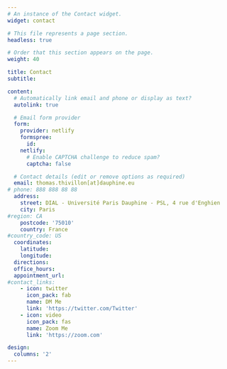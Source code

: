 ```yaml
---
# An instance of the Contact widget.
widget: contact

# This file represents a page section.
headless: true

# Order that this section appears on the page.
weight: 40

title: Contact
subtitle:

content:
  # Automatically link email and phone or display as text?
  autolink: true

  # Email form provider
  form:
    provider: netlify
    formspree:
      id:
    netlify:
      # Enable CAPTCHA challenge to reduce spam?
      captcha: false

  # Contact details (edit or remove options as required)
  email: thomas.thivillon[at]dauphine.eu
# phone: 888 888 88 88
  address:
    street: DIAL - Université Paris Dauphine - PSL, 4 rue d'Enghien
    city: Paris
#region: CA
    postcode: '75010'
    country: France
#country_code: US
  coordinates:
    latitude: 
    longitude: 
  directions: 
  office_hours:
  appointment_url:
#contact_links:
    - icon: twitter
      icon_pack: fab
      name: DM Me
      link: 'https://twitter.com/Twitter'
    - icon: video
      icon_pack: fas
      name: Zoom Me
      link: 'https://zoom.com'

design:
  columns: '2'
---
```


